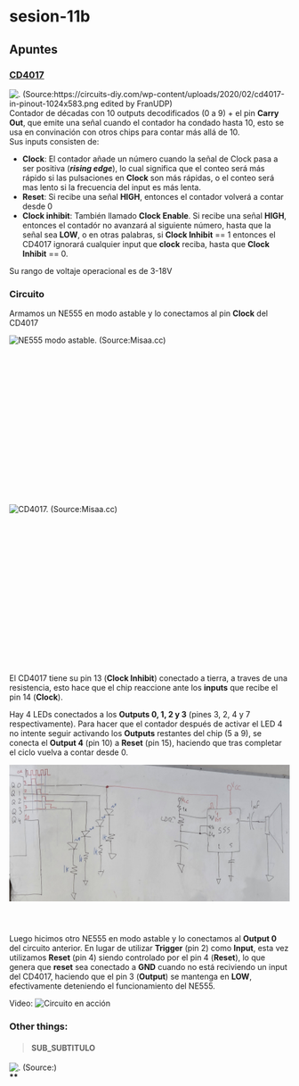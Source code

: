 # sesion-11b

## Apuntes

### [CD4017](https://www.ti.com/lit/ds/symlink/cd4017b-mil.pdf?ts=1749282389151&ref_url=https%253A%252F%252Fwww.google.com%252F)
<img align="right" src="./archivos/cd4017pinout.png" alt=". (Source:https://circuits-diy.com/wp-content/uploads/2020/02/cd4017-in-pinout-1024x583.png edited by FranUDP)" width=600> Contador de décadas con 10 outputs decodificados (0 a 9) + el pin __Carry Out__, que emite una señal cuando el contador ha condado hasta 10, esto se usa en convinación con otros chips para contar más allá de 10.</br>
Sus inputs consisten de:
* __Clock__: El contador añade un número cuando la señal de Clock pasa a ser positiva (__*rising edge*__), lo cual significa que el conteo será más rápido si las pulsaciones en __Clock__ son más rápidas, o el conteo será mas lento si la frecuencia del input es más lenta.
* __Reset__: Si recibe una señal __HIGH__, entonces el contador volverá a contar desde 0 
* __Clock inhibit__: También llamado __Clock Enable__. Si recibe una señal __HIGH__, entonces el contadór no avanzará al siguiente número, hasta que la señal sea __LOW__, o en otras palabras, si __Clock Inhibit__ == 1 entonces el CD4017 ignorará cualquier input que __clock__ reciba, hasta que __Clock Inhibit__ == 0.

Su rango de voltaje operacional es de 3-18V

### Circuito
Armamos un NE555 en modo astable y lo conectamos al pin __Clock__ del CD4017

<img align="left" src="./archivos/circuitoParte1.png" alt="NE555 modo astable. (Source:Misaa.cc)" width=600>

</br></br></br></br></br></br></br></br></br></br></br></br></br></br></br></br></br>

<img align="left" src="./archivos/circuitoParte2.png" alt="CD4017. (Source:Misaa.cc)" width=600>

</br></br></br></br></br></br></br></br></br></br></br></br></br></br></br></br></br>

El CD4017 tiene su pin 13 (__Clock Inhibit__) conectado a tierra, a traves de una resistencia, esto hace que el chip reaccione ante los __inputs__ que recibe el pin 14 (__Clock__).

Hay 4 LEDs conectados a los __Outputs 0, 1, 2 y 3__ (pines 3, 2, 4 y 7 respectivamente). Para hacer que el contador después de activar el LED 4 no intente seguir activando los __Outputs__ restantes del chip (5 a 9), se conecta el __Output 4__ (pin 10) a __Reset__ (pin 15), haciendo que tras completar el ciclo vuelva a contar desde 0.

 <img align="left" src="./archivos/circuitoParte3.jpg" alt="Foto del esquema de la pizarra. (Source:FranUDP)" width=600>

 </br></br></br></br></br></br></br></br></br></br></br></br></br></br></br></br></br>

 Luego hicimos otro NE555 en modo astable y lo conectamos al __Output 0__ del circuito anterior. En lugar de utilizar __Trigger__ (pin 2) como __Input__, esta vez utilizamos __Reset__ (pin 4) siendo controlado por el pin 4 (__Reset__), lo que genera que __reset__ sea conectado a __GND__ cuando no está reciviendo un input del CD4017, haciendo que el pin 3 (__Output__) se mantenga en __LOW__, efectivamente deteniendo el funcionamiento del NE555.

 Video: ![Circuito en acción](https://youtube.com/shorts/BZCv6bY_jlQ?feature=share)

### Other things: <!-- Things to organize + random stuff -->
> #### SUB_SUBTITULO

<img align="" src="" alt=". (Source:)" width=400></br>
__**__
